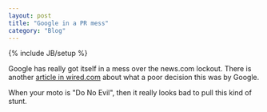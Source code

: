 ```yaml
---
layout: post
title: "Google in a PR mess"
category: "Blog"
---
```

{% include JB/setup %}

Google has really got itself in a mess over the news.com lockout. There is another [article in wired.com](http://www.wired.com/news/culture/0,1284,68486,00.html) about what a poor decision this was by Google.

When your moto is "Do No Evil", then it really looks bad to pull this kind of stunt.